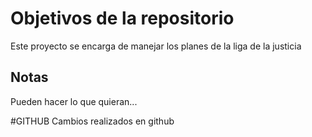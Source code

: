 # Objetivos de la repositorio

Este proyecto se encarga de manejar los planes de la liga de la justicia


## Notas
Pueden hacer lo que quieran...

#GITHUB
Cambios realizados en github
